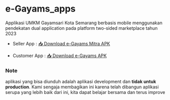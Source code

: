 # e-Gayams_apps
Applikasi UMKM Gayamsari Kota Semarang berbasis mobile menggunakan pendekatan dual application pada platform two-sided marketplace tahun 2023

* Seller App : [📥 Download e-Gayams Mitra APK](https://github.com/hendriari/e-Gayams_apps/releases/download/e-gayams_mitra/e-Gayams.Mitra.apk)

* Customer App : [📥 Download e-Gayams APK](https://github.com/hendriari/e-Gayams_apps/releases/download/e-gayams/e-gayams_dev_1.0.0_release.apk)

### Note
aplikasi yang bisa diunduh adalah aplikasi development dan **tidak untuk production**. Kami sengaja membagikan ini karena telah dibangun aplikasi serupa yang lebih baik dari ini, kita dapat belajar bersama dan terus improve
